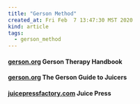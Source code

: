 ```yaml
---
title: "Gerson Method"
created_at: Fri Feb  7 13:47:30 MST 2020
kind: article
tags:
  - gerson_method
---
```


<h4>
  <a href="https://gerson.org/pdfs/GersonTherapyHandbook.pdf" target="_blank">gerson.org</a>
  Gerson Therapy Handbook
</h4>

<h4>
  <a href="https://gerson.org/gerpress/gerson-guide-to-juicers/" target="_blank">gerson.org</a>
  The Gerson Guide to Juicers
</h4>

<h4>
  <a href="http://www.juicepressfactory.com/juice-press.html" target="_blank">juicepressfactory.com</a>
  Juice Press
</h4>

<!--
html boilerplate fragments
<a href="" target="_blank"></a>
<a name=""></a>
<img src="" width="400px">
<ul>
  <li></li>
  <li><a href="" target="_blank"></a></li>
</ul>
<pre>
</pre>
<p style="margin-bottom: 2em;"></p>
<hr style="border: 0; height: 3px; background: #333; background-image: linear-gradient(to right, #ccc, #333, #ccc);">
<pre><code>
</code></pre>
<math xmlns='http://www.w3.org/1998/Math/MathML' display='block'>
</math>
:-->
